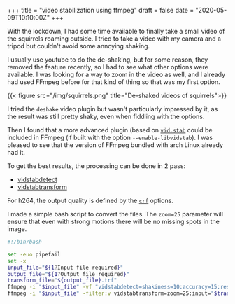 +++
title = "video stabilization using ffmpeg"
draft = false
date = "2020-05-09T10:10:00Z"
+++

With the lockdown, I had some time available to finally take a small video of the squirrels roaming outside. I tried to take a video with my camera and a tripod but couldn't avoid some annoying shaking.

I usually use youtube to do the de-shaking, but for some reason, they removed the feature recently, so I had to see what other options were available. I was looking for a way to zoom in the video as well, and I already had used FFmpeg before for that kind of thing so that was my first option.

{{< figure src="/img/squirrels.png" title="De-shaked videos of squirrels">}}


I tried the `deshake` video plugin but wasn't particularly impressed by it, as the result was still pretty shaky, even when fiddling with the options.

Then I found that a more advanced plugin (based on [`vid.stab`](http://public.hronopik.de/vid.stab/) could be included in FFmpeg (if built with the option `--enable-libvidstab`). I was pleased to see that the version of FFmpeg bundled with arch Linux already had it.

To get the best results, the processing can be done in 2 pass:
- [vidstabdetect](https://ffmpeg.org/ffmpeg-filters.html#vidstabdetect)
- [vidstabtransform](https://ffmpeg.org/ffmpeg-filters.html#vidstabtransform)

For h264, the output quality is defined by the [`crf`](https://trac.ffmpeg.org/wiki/Encode/H.264#crf) options.

I made a simple bash script to convert the files. The `zoom=25` parameter will ensure that even with strong motions there will be no missing spots in the image.

```bash
#!/bin/bash

set -euo pipefail
set -x
input_file="${1?Input file required}"
output_file="${1?Output file required}"
transform_file="${output_file}.trf"
ffmpeg -i "$input_file" -vf "vidstabdetect=shakiness=10:accuracy=15:result=$transform_file" -f null -
ffmpeg -i "$input_file" -filter:v vidstabtransform=zoom=25:input="$transform_file":interpol=bicubic -crf 23 -preset slow "$output_file"
```
